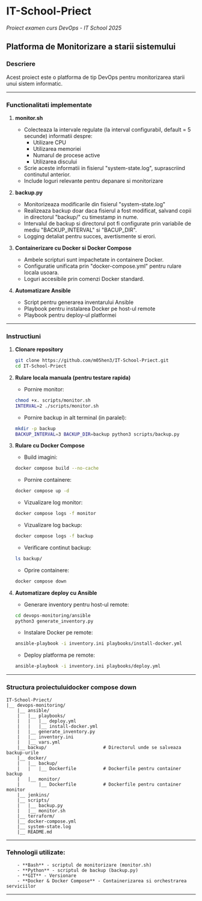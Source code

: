 # IT-School-Priect
*Proiect examen curs DevOps - IT School 2025*

## Platforma de Monitorizare a starii sistemului

### Descriere
Acest proiect este o platforma de tip DevOps pentru monitorizarea starii unui sistem informatic.

---

### Functionalitati implementate

1. **monitor.sh** 
    - Colecteaza la intervale regulate (la interval configurabil, default = 5 secunde) informatii despre:
        - Utilizare CPU
        - Utilizarea memoriei 
        - Numarul de procese active
        - Utilizarea discului
    - Scrie aceste informatii in fisierul "system-state.log", suprascriind continutul anterior.
    - Include loguri relevante pentru depanare si monitorizare

2. **backup.py**
    - Monitorizeaza modificarile din fisierul "system-state.log"
    - Realizeaza backup doar daca fisierul a fost modificat, salvand copii in directorul "backup/" cu timestamp in nume.
    - Intervalul de backup si directorul pot fi configurate prin variabile de mediu "BACKUP_INTERVAL" si "BACUP_DIR".
    - Logging detaliat pentru succes, avertismente si erori.

3. **Containerizare cu Docker si Docker Compose**
    - Ambele scripturi sunt impachetate in containere Docker.
    - Configuratie unificata prin "docker-compose.yml" pentru rulare locala usoara.
    - Loguri accesibile prin comenzi Docker standard.

4. **Automatizare Ansible**
    - Script pentru generarea inventarului Ansible
    - Playbook pentru instalarea Docker pe host-ul remote
    - Playbook pentru deploy-ul platformei

---

### Instructiuni

1. **Clonare repository**
    ```bash
    git clone https://github.com/m05hen3/IT-School-Priect.git
    cd IT-School-Priect
    ```
    
2. **Rulare locala manuala (pentru testare rapida)**
    - Pornire monitor:
    ```bash
    chmod +x. scripts/monitor.sh
    INTERVAL=2 ./scripts/monitor.sh
    ```
    - Pornire backup in alt terminal (in paralel):
    ```bash
    mkdir -p backup
    BACKUP_INTERVAL=3 BACKUP_DIR=backup python3 scripts/backup.py
    ```

3. **Rulare cu Docker Compose**
    - Build imagini:
    ```bash
    docker compose build --no-cache
    ```
    - Pornire containere:
    ```bash
    docker compose up -d
    ```
    - Vizualizare log monitor:
    ```bash
    docker compose logs -f monitor
    ```
    - Vizualizare log backup:
    ```bash
    docker compose logs -f backup
    ```
    - Verificare continut backup:
    ```bash
    ls backup/
    ```
    - Oprire containere:
    ```bash
    docker compose down
    ```

4. **Automatizare deploy cu Ansible**
    - Generare inventory pentru host-ul remote:
    ```bash
    cd devops-monitoring/ansible
    python3 generate_inventory.py
    ```
    - Instalare Docker pe remote:
    ```bash
    ansible-playbook -i inventory.ini playbooks/install-docker.yml
    ```
    - Deploy platforma pe remote:
    ```bash
    ansible-playbook -i inventory.ini playbooks/deploy.yml
    ```

---

### Structura proiectuluidocker compose down

```plaintext
IT-School-Priect/
|__ devops-monitoring/
    |__ ansible/
    |   |__ playbooks/
    |   |   |__ deploy.yml
    |   |   |__ install-docker.yml
    |   |__ generate_inventory.py
    |   |__ inventory.ini
    |   |__ vars.yml
    |__ backup/                     # Directorul unde se salveaza backup-urile
    |__ docker/
    |   |__ backup/
    |   |   |__ Dockerfile          # Dockerfile pentru container backup
    |   |__ monitor/
    |       |__ Dockerfile          # Dockerfile pentru container monitor
    |__ jenkins/
    |__ scripts/
    |   |__ backup.py
    |   |__ monitor.sh
    |__ terraform/
    |__ docker-compose.yml
    |__ system-state.log
    |__ README.md
```

---

### Tehnologii utilizate:

```plaintext
    - **Bash** - scriptul de monitorizare (monitor.sh)
    - **Python** - scriptul de backup (backup.py)
    - **GIT** - Versionare
    - **Docker & Docker Compose** - Containerizarea si orchestrarea serviciilor
```

---